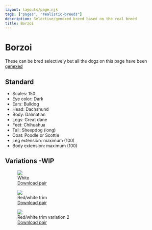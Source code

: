 ```yaml
---
layout: layouts/page.njk
tags: ["pages", "realistic-breeds"]
description: Selective/genexed breed based on the real breed
title: Borzoi
---
```

# Borzoi
These can be bred selectively but all the dogz on this page have been [genexed](/genex)

## Standard

- Scales: 150
- Eye color: Dark
- Ears: Bulldog
- Head: Dachshund
- Body: Dalmatian
- Legs: Great dane
- Feet: Chihuahua
- Tail: Sheepdog (long)
- Coat: Poodle or Scottie
- Leg extension: maximum (100)
- Body extension: maximum (100)

## Variations -WIP

<div class="breed-pics">

  <div>
    <figure>
      <img src="https://cdn.glitch.com/e8c48446-7221-44a1-aabd-d809cd1d1e34%2Fwhiteborzoi.png?v=1628655501433" >
      <figcaption>White<br/>
       <a href="https://cdn.glitch.com/e8c48446-7221-44a1-aabd-d809cd1d1e34%2Fborzoi-white.zip?v=1628655572669">Download pair</a></figcaption>
    </figure>
  </div>
  <div>
    <figure>
      <img src="https://cdn.glitch.com/e8c48446-7221-44a1-aabd-d809cd1d1e34%2Fredborzoi.png?v=1628655512332" >
      <figcaption>Red/white trim<br/>
       <a href="https://cdn.glitch.com/e8c48446-7221-44a1-aabd-d809cd1d1e34%2Fborzoi-red-white.zip?v=1628655587853">Download pair</a></figcaption>
    </figure>
  </div>
  <div>
    <figure>
      <img src="https://cdn.glitch.com/e8c48446-7221-44a1-aabd-d809cd1d1e34%2Fborzoi-red-white-2.png?v=1628657975999" >
      <figcaption>Red/white trim variation 2<br/>
       <a href="https://cdn.glitch.com/e8c48446-7221-44a1-aabd-d809cd1d1e34%2Fborzoi-red-white2.zip?v=1628658011890">Download pair</a></figcaption>
    </figure>
  </div>
</div>
